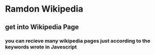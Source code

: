 # Ramdon Wikipedia
## get into Wikipedia Page
### you can recieve many wikipedia pages just according to the keywords wrote in Javescript